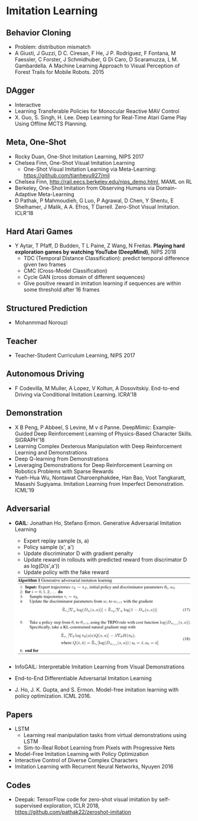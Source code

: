 # Imitation Learning

## Behavior Cloning
- Problem: distribution mismatch
- A Giusti, J Guzzi, D C. Ciresan, F He, J P. Rodríguez, F Fontana, M Faessler, C Forster, J Schmidhuber, G Di Caro, D Scaramuzza, L M. Gambardella. A Machine Learning Approach to Visual Perception of Forest Trails for Mobile Robots. 2015

## DAgger
- Interactive
- Learning Transferable Policies for Monocular Reactive MAV Control
- X. Guo, S. Singh, H. Lee. Deep Learning for Real-Time Atari Game Play Using Offline MCTS Planning.

## Meta, One-Shot
- Rocky Duan, One-Shot Imitation Learning, NIPS 2017
- Chelsea Finn, One-Shot Visual Imitation Learning
	- One-Shot Visual Imitation Learning via Meta-Learning: https://github.com/tianheyu927/mil
- Chelsea Finn, http://rail.eecs.berkeley.edu/nips_demo.html, MAML on RL
- Berkeley, One-Shot Imitation from Observing Humans via Domain-Adaptive Meta-Learning
- D Pathak, P Mahmoudieh, G Luo, P Agrawal, D Chen, Y Shentu, E Shelhamer, J Malik, A A. Efros, T Darrell. Zero-Shot Visual Imitation. ICLR'18

## Hard Atari Games
- Y Aytar, T Pfaff, D Budden, T L Paine, Z Wang, N Freitas. **Playing hard exploration games by watching YouTube (DeepMind)**, NIPS 2018
	- TDC (Temporal Distance Classification): predict temporal difference given two frames
	- CMC (Cross-Model Classification)
	- Cycle GAN (cross domain of different sequences)
	- Give positive reward in imitation learning if sequences are within some threshold after 16 frames

## Structured Prediction
- Mohanmmad Norouzi

## Teacher
- Teacher-Student Curriculum Learning, NIPS 2017

## Autonomous Driving
- F Codevilla, M Muller, A Lopez, V Koltun, A Dosovitskiy. End-to-end Driving via Conditional Imitation Learning. ICRA'18

## Demonstration
- X B Peng, P Abbeel, S Levine, M v d Panne. DeepMimic: Example-Guided Deep Reinforcement Learning of Physics-Based Character Skills. SIGRAPH'18
- Learning Complex Dexterous Manipulation with Deep Reinforcement Learning and Demonstrations
- Deep Q-learning from Demonstrations
- Leveraging Demonstrations for Deep Reinforcement Learning on Robotics Problems with Sparse Rewards
- Yueh-Hua Wu, Nontawat Charoenphakdee, Han Bao, Voot Tangkaratt, Masashi Sugiyama. Imitation Learning from Imperfect Demonstration. ICML'19

## Adversarial
- **GAIL**: Jonathan Ho, Stefano Ermon. Generative Adversarial Imitation Learning
	- Expert replay sample (s, a)
	- Policy sample (s', a')
	- Update discriminator D with gradient penalty
	- Update reward in rollouts with predicted reward from discrimator D as log(D(s',a'))
	- Update policy with the fake reward
	<img src="/RL/images/gail.png" alt="drawing" width="500"/>
	
- InfoGAIL: Interpretable Imitation Learning from Visual Demonstrations
- End-to-End Differentiable Adversarial Imitation Learning
- J. Ho, J. K. Gupta, and S. Ermon. Model-free imitation learning with policy optimization.
ICML 2016.

## Papers	
- LSTM
	- Learning real manipulation tasks from virtual demonstrations using LSTM
	- Sim-to-Real Robot Learning from Pixels with Progressive Nets
- Model-Free Imitation Learning with Policy Optimization
- Interactive Control of Diverse Complex Characters
- Imitation Learning with Recurrent Neural Networks, Nyuyen 2016 

## Codes
- Deepak: TensorFlow code for zero-shot visual imitation by self-supervised exploration, ICLR 2018, https://github.com/pathak22/zeroshot-imitation
